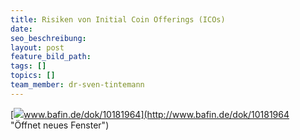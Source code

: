 ```yaml
---
title: Risiken von Initial Coin Offerings (ICOs)
date:
seo_beschreibung:
layout: post
feature_bild_path:
tags: []
topics: []
team_member: dr-sven-tintemann
---
```



[![](http://www.bafin.de/SiteGlobals/Frontend/Images/icons/newsletter/icon_webcodelink.png?__blob=normal)www.bafin.de/dok/10181964](http://www.bafin.de/dok/10181964 "Öffnet neues Fenster")